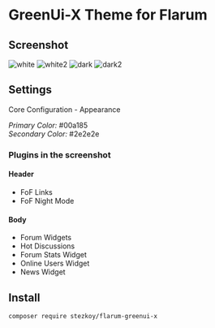 # GreenUi-X Theme for Flarum

## Screenshot
 ![white](https://mascloud.ru/wp-content/uploads/2024/12/1.png)
 ![white2](https://mascloud.ru/wp-content/uploads/2024/12/12.png)
 ![dark](https://mascloud.ru/wp-content/uploads/2024/12/2.png)
 ![dark2](https://mascloud.ru/wp-content/uploads/2024/12/22.png)

## Settings
Core Configuration - Appearance  
  
_Primary Color:_ #00a185  
_Secondary Color:_ #2e2e2e

### Plugins in the screenshot

#### Header  
- FoF Links  
- FoF Night Mode  

#### Body  
- Forum Widgets  
- Hot Discussions  
- Forum Stats Widget  
- Online Users Widget  
- News Widget  


## Install  
```
composer require stezkoy/flarum-greenui-x
```
